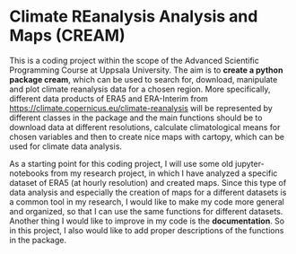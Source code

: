 # Climate REanalysis Analysis and Maps (CREAM)

This is a coding project within the scope of the Advanced Scientific Programming Course at Uppsala University. 
The aim is to **create a python package cream**, which can be used to search for, download, manipulate and plot climate reanalysis data 
for a chosen region. More specifically, different data products of ERA5 and ERA-Interim from https://climate.copernicus.eu/climate-reanalysis
will be represented by different classes in the package and the main functions should be to download data at different resolutions, 
calculate climatological means for chosen variables and then to create nice maps with cartopy, which can be used for climate data analysis. 

As a starting point for this coding project, I will use some old jupyter-notebooks from my research project, in which I have analyzed a specific 
dataset of ERA5 (at hourly resolution) and created maps. Since this type of data analysis and especially the creation of maps for a different datasets 
is a common tool in my research, I would like to make my code more general and organized, so that I can use the same functions for different datasets. 
Another thing I would like to improve in my code is the **documentation**. So in this project, I also would like to add proper descriptions of the functions 
in the package. 



